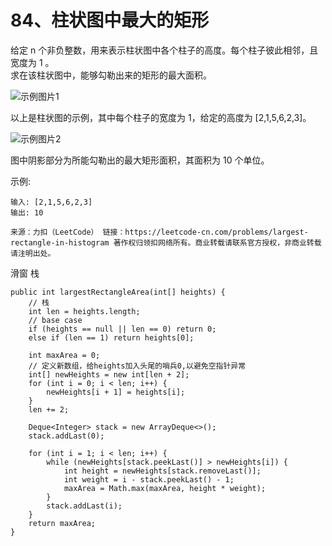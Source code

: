84、柱状图中最大的矩形
===

给定 n 个非负整数，用来表示柱状图中各个柱子的高度。每个柱子彼此相邻，且宽度为 1 。<br>
求在该柱状图中，能够勾勒出来的矩形的最大面积。<br>

![示例图片1](https://assets.leetcode-cn.com/aliyun-lc-upload/uploads/2018/10/12/histogram.png)

以上是柱状图的示例，其中每个柱子的宽度为 1，给定的高度为 [2,1,5,6,2,3]。<br>

 ![示例图片2](https://assets.leetcode-cn.com/aliyun-lc-upload/uploads/2018/10/12/histogram_area.png)

图中阴影部分为所能勾勒出的最大矩形面积，其面积为 10 个单位。<br>

示例:<br>
```
输入: [2,1,5,6,2,3]
输出: 10
```
``
来源：力扣（LeetCode）
链接：https://leetcode-cn.com/problems/largest-rectangle-in-histogram
著作权归领扣网络所有。商业转载请联系官方授权，非商业转载请注明出处。
``

滑窗 栈
```
public int largestRectangleArea(int[] heights) {
    // 栈
    int len = heights.length;
    // base case
    if (heights == null || len == 0) return 0;
    else if (len == 1) return heights[0];

    int maxArea = 0;
    // 定义新数组，给heights加入头尾的哨兵0,以避免空指针异常
    int[] newHeights = new int[len + 2];   
    for (int i = 0; i < len; i++) {
        newHeights[i + 1] = heights[i];
    }
    len += 2;

    Deque<Integer> stack = new ArrayDeque<>();
    stack.addLast(0);

    for (int i = 1; i < len; i++) {
        while (newHeights[stack.peekLast()] > newHeights[i]) {
            int height = newHeights[stack.removeLast()];
            int weight = i - stack.peekLast() - 1;
            maxArea = Math.max(maxArea, height * weight);
        }
        stack.addLast(i);
    }
    return maxArea;
}
```
